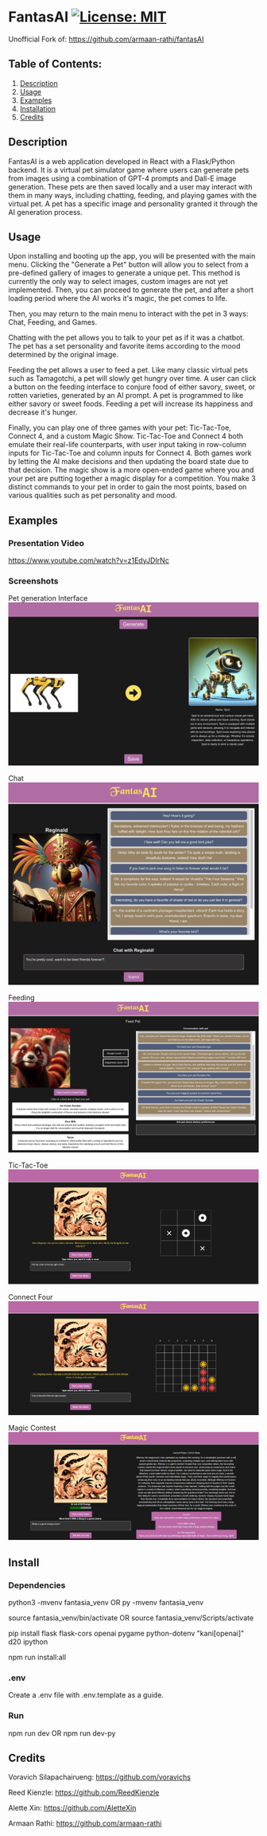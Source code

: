 # FantasAI [![License: MIT](https://img.shields.io/badge/License-MIT-yellow.svg)](https://opensource.org/licenses/MIT)

Unofficial Fork of: https://github.com/armaan-rathi/fantasAI

## Table of Contents:
  1. [Description](#description)
  2. [Usage](#usage)
  3. [Examples](#examples)
  4. [Installation](#install)
  5. [Credits](#credits)

## Description
FantasAI is a web application developed in React with a Flask/Python backend. It is a virtual pet simulator game where users can generate pets from images using a combination of GPT-4 prompts and Dall-E image generation. These pets are then saved locally and a user may interact with them in many ways, including chatting, feeding, and playing games with the virtual pet. A pet has a specific image and personality granted it through the AI generation process.

## Usage
Upon installing and booting up the app, you will be presented with the main menu. Clicking the "Generate a Pet" button will allow you to select from a pre-defined gallery of images to generate a unique pet. This method is currently the only way to select images, custom images are not yet implemented. Then, you can proceed to generate the pet, and after a short loading period where the AI works it's magic, the pet comes to life.

Then, you may return to the main menu to interact with the pet in 3 ways: Chat, Feeding, and Games.

Chatting with the pet allows you to talk to your pet as if it was a chatbot. The pet has a set personality and favorite items according to the mood determined by the original image. 

Feeding the pet allows a user to feed a pet. Like many classic virtual pets such as Tamagotchi, a pet will slowly get hungry over time. A user can click a button on the feeding interface to conjure food of either savory, sweet, or rotten varieties, generated by an AI prompt. A pet is programmed to like either savory or sweet foods. Feeding a pet will increase its happiness and decrease it's hunger.

Finally, you can play one of three games with your pet: Tic-Tac-Toe, Connect 4, and a custom Magic Show. Tic-Tac-Toe and Connect 4 both emulate their real-life counterparts, with user input taking in row-column inputs for Tic-Tac-Toe and column inputs for Connect 4. Both games work by letting the AI make decisions and then updating the board state due to that decision. The magic show is a more open-ended game where you and your pet are putting together a magic display for a competition. You make 3 distinct commands to your pet in order to gain the most points, based on various qualities such as pet personality and mood. 

## Examples
### Presentation Video
https://www.youtube.com/watch?v=z1EdyJDIrNc

### Screenshots
Pet generation Interface
![pet generation interface](./screenshots/pet_generation.png)

Chat
![chat](./screenshots/parrot_chat.png)

Feeding
![feeding](./screenshots/red_panda_feeding.png)

Tic-Tac-Toe
![tic-tac-toe](./screenshots/ttt.png)

Connect Four
![Connect Four](./screenshots/c4.png)

Magic Contest
![Connect Four](./screenshots/magic_contest.png)

## Install
### Dependencies
python3 -mvenv fantasia_venv 
OR 
py -mvenv fantasia_venv

source fantasia_venv/bin/activate 
OR 
source fantasia_venv/Scripts/activate 

pip install flask flask-cors openai pygame python-dotenv "kani[openai]" d20 ipython

npm run install:all

### .env
Create a .env file with .env.template as a guide.

### Run
npm run dev
OR
npm run dev-py

## Credits
Voravich Silapachairueng: https://github.com/voravichs

Reed Kienzle: https://github.com/ReedKienzle

Alette Xin: https://github.com/AletteXin

Armaan Rathi: https://github.com/armaan-rathi
